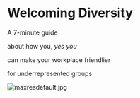 # Welcoming Diversity 

A 7-minute guide

about how you, *yes you*

can make your workplace friendlier

for underrepresented groups




![maxresdefault.jpg](http://img.wonderhowto.com/img/48/88/63548850161200/0/google-teases-nexus-6-leaked-android-ads.w654.jpg)
